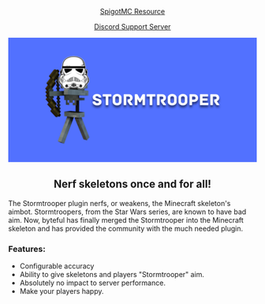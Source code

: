 <a href="https://www.spigotmc.org/resources/stormtrooper-nerf-skeletons.102135/"><p align="center">SpigotMC Resource</p></a>
<a href="https://discord.gg/G8BDgqsuyw"><p align="center">Discord Support Server</p></a>

![Logo](https://github.com/byteful/Stormtrooper/blob/master/Big%20Logo.png)

<h2 align="center">Nerf skeletons once and for all!</h2>

The Stormtrooper plugin nerfs, or weakens, the Minecraft skeleton's aimbot. Stormtroopers, from the Star Wars series, are known to have bad aim. Now, byteful has finally merged the Stormtrooper into the Minecraft skeleton and has provided the community with the much needed plugin.

### Features:
- Configurable accuracy
- Ability to give skeletons and players "Stormtrooper" aim.
- Absolutely no impact to server performance.
- Make your players happy.
